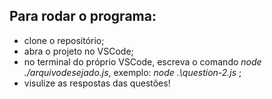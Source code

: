 ## Para rodar o programa:
- clone o repositório;
- abra o projeto no VSCode;
- no terminal do próprio VSCode, escreva o comando _node ./arquivodesejado.js_, exemplo: _node .\question-2.js_ ;
- visulize as respostas das questões!
